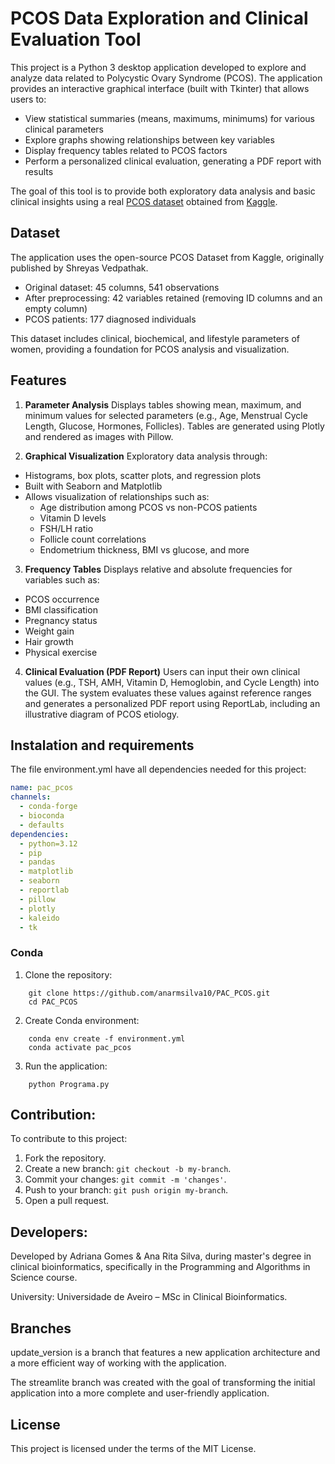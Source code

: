 # PCOS Data Exploration and Clinical Evaluation Tool
This project is a Python 3 desktop application developed to explore and analyze data related to Polycystic Ovary Syndrome (PCOS).
The application provides an interactive graphical interface (built with Tkinter) that allows users to:

- View statistical summaries (means, maximums, minimums) for various clinical parameters
- Explore graphs showing relationships between key variables
- Display frequency tables related to PCOS factors
- Perform a personalized clinical evaluation, generating a PDF report with results

The goal of this tool is to provide both exploratory data analysis and basic clinical insights using a real [PCOS dataset](https://www.kaggle.com/datasets/shreyasvedpathak/pcos-dataset/data) obtained from [Kaggle](https://www.kaggle.com/).

## Dataset
The application uses the open-source PCOS Dataset from Kaggle, originally published by Shreyas Vedpathak.
- Original dataset: 45 columns, 541 observations
- After preprocessing: 42 variables retained (removing ID columns and an empty column)
- PCOS patients: 177 diagnosed individuals

This dataset includes clinical, biochemical, and lifestyle parameters of women, providing a foundation for PCOS analysis and visualization.

## Features
1. **Parameter Analysis**
Displays tables showing mean, maximum, and minimum values for selected parameters (e.g., Age, Menstrual Cycle Length, Glucose, Hormones, Follicles).
Tables are generated using Plotly and rendered as images with Pillow.

2. **Graphical Visualization**
Exploratory data analysis through:
- Histograms, box plots, scatter plots, and regression plots
- Built with Seaborn and Matplotlib
- Allows visualization of relationships such as:
    - Age distribution among PCOS vs non-PCOS patients
    - Vitamin D levels
    - FSH/LH ratio
    - Follicle count correlations
    - Endometrium thickness, BMI vs glucose, and more

3. **Frequency Tables**
Displays relative and absolute frequencies for variables such as:
- PCOS occurrence
- BMI classification
- Pregnancy status
- Weight gain
- Hair growth
- Physical exercise

4. **Clinical Evaluation (PDF Report)**
Users can input their own clinical values (e.g., TSH, AMH, Vitamin D, Hemoglobin, and Cycle Length) into the GUI.
The system evaluates these values against reference ranges and generates a personalized PDF report using ReportLab, including an illustrative diagram of PCOS etiology.

## Instalation and requirements
The file environment.yml have all dependencies needed for this project:
```yaml
name: pac_pcos
channels:
  - conda-forge
  - bioconda
  - defaults
dependencies:
  - python=3.12
  - pip
  - pandas
  - matplotlib
  - seaborn
  - reportlab
  - pillow
  - plotly
  - kaleido
  - tk
```
### Conda
1. Clone the repository:
```
    git clone https://github.com/anarmsilva10/PAC_PCOS.git
    cd PAC_PCOS
```
2. Create Conda environment:
```
    conda env create -f environment.yml
    conda activate pac_pcos
```
3. Run the application:
```
    python Programa.py
```

## Contribution:
To contribute to this project:
1. Fork the repository.
2. Create a new branch: `git checkout -b my-branch`.
3. Commit your changes: `git commit -m 'changes'`.
4. Push to your branch: `git push origin my-branch`.
5. Open a pull request.

## Developers:
Developed by Adriana Gomes & Ana Rita Silva, during master's degree in clinical bioinformatics, specifically in the Programming and Algorithms in Science course.

University: Universidade de Aveiro – MSc in Clinical Bioinformatics.

## Branches
update_version is a branch that features a new application architecture and a more efficient way of working with the application.

The streamlite branch was created with the goal of transforming the initial application into a more complete and user-friendly application.

## License
This project is licensed under the terms of the MIT License.
